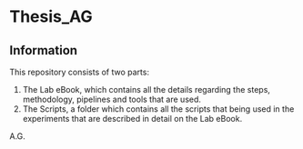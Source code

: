 # Thesis_AG

## Information
This repository consists of two parts:
1) The Lab eBook, which contains all the details regarding the steps, methodology, pipelines and tools that are used.
2) The Scripts, a folder which contains all the scripts that being used in the experiments that are described in detail on the Lab eBook.

A.G.
